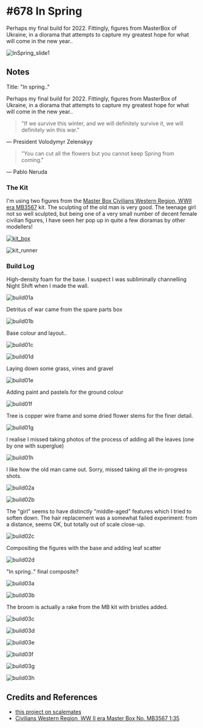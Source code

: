 # #678 In Spring

Perhaps my final build for 2022. Fittingly, figures from MasterBox of Ukraine, in a diorama that attempts to capture my greatest hope for what will come in the new year..

![InSpring_slide1](./assets/InSpring_slide1.jpg?raw=true)

## Notes

Title: "In spring.."

Perhaps my final build for 2022. Fittingly, figures from MasterBox of Ukraine, in a diorama that attempts to capture my greatest hope for what will come in the new year..

> "If we survive this winter, and we will definitely survive it, we will definitely win this war."

— President Volodymyr Zelenskyy

> "You can cut all the flowers but you cannot keep Spring from coming."

— Pablo Neruda

### The Kit

I'm using two figures from the
[Master Box Civilians Western Region, WWII era MB3567](https://www.scalemates.com/kits/master-box-mb3567-civilians--133854)
kit. The sculpting of the old man is very good.
The teenage girl not so well sculpted, but being one of a very small number of decent female civilian figures, I have seen her pop up in quite a few dioramas by other modellers!

[![kit_box](./assets/kit_box.jpg?raw=true)]((https://www.scalemates.com/kits/master-box-mb3567-civilians--133854))

![kit_runner](./assets/kit_runner.jpg?raw=true)

### Build Log

High-density foam for the base. I suspect I was subliminally channelling Night Shift when I made the wall.

![build01a](./assets/build01a.jpg?raw=true)

Detritus of war came from the spare parts box

![build01b](./assets/build01b.jpg?raw=true)

Base colour and layout..

![build01c](./assets/build01c.jpg?raw=true)

![build01d](./assets/build01d.jpg?raw=true)

Laying down some grass, vines and gravel

![build01e](./assets/build01e.jpg?raw=true)

Adding paint and pastels for the ground colour

![build01f](./assets/build01f.jpg?raw=true)

Tree is copper wire frame and some dried flower stems for the finer detail.

![build01g](./assets/build01g.jpg?raw=true)

I realise I missed taking photos of the process of adding all the leaves (one by one with superglue)

![build01h](./assets/build01h.jpg?raw=true)

I like how the old man came out. Sorry, missed taking all the in-progress shots.

![build02a](./assets/build02a.jpg?raw=true)

![build02b](./assets/build02b.jpg?raw=true)

The "girl" seems to have distinctly "middle-aged" features which I tried to soften down. The hair replacement was a somewhat failed experiment: from a distance, seems OK, but totally out of scale close-up.

![build02c](./assets/build02c.jpg?raw=true)

Compositing the figures with the base and adding leaf scatter

![build02d](./assets/build02d.jpg?raw=true)

"In spring.." final composite?

![build03a](./assets/build03a.jpg?raw=true)

![build03b](./assets/build03b.jpg?raw=true)

The broom is actually a rake from the MB kit with bristles added.

![build03c](./assets/build03c.jpg?raw=true)

![build03d](./assets/build03d.jpg?raw=true)

![build03e](./assets/build03e.jpg?raw=true)

![build03f](./assets/build03f.jpg?raw=true)

![build03g](./assets/build03g.jpg?raw=true)

![build03h](./assets/build03h.jpg?raw=true)

## Credits and References

* [this project on scalemates](https://www.scalemates.com/profiles/mate.php?id=74137&p=projects&project=132204)
* [Civilians Western Region, WW II era Master Box No. MB3567 1:35](https://www.scalemates.com/kits/master-box-mb3567-civilians--133854)
